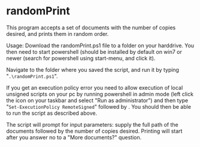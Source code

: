 randomPrint
===========

This program accepts a set of documents with the number of copies desired, and prints them in random order.

Usage:
Download the randomPrint.ps1 file to a folder on your harddrive. You then need to start powershell (should be installed by default on win7 or newer (search for powershell using start-menu, and click it). 

Navigate to the folder where you saved the script, and run it by typing "`.\randomPrint.ps1`". 

If you get an execution policy error you need to allow execution of local unsigned scripts on your pc by running powershell in admin mode (left click the icon on your taskbar and select "Run as administrator") and then type "`Set-ExecutionPolicy RemoteSigned`" followed by <enter>. You should then be able to run the script as described above.

The script will prompt for input parameters: supply the full path of the documents followed by the number of copies desired. Printing will start after you answer no to a "More documents?" question.
